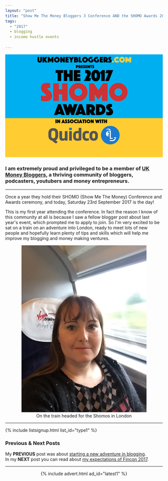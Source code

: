 ```yaml
---
layout: "post"
title: "Show Me The Money Bloggers 3 Conference AND the SHOMO Awards 2017!"
tags:
  - "2017"
  - blogging
  - income hustle events

---
```

![Show Me The Money Bloggers 3 Conference and the SHOMO Awards 2017 logo](/i/shomos2017.png)

### I am extremely proud and privileged to be a member of <a href="https://ukmoneybloggers.com" target="_blank">UK Money Bloggers</a>, a thriving community of bloggers, podcasters, youtubers and money entrepreneurs.

***  

Once a year they hold their SHOMO (Show Me The Money) Conference and Awards ceremony, and today, Saturday 23rd September 2017 is the day!

This is my first year attending the conference. In fact the reason I know of this community at all is because I saw a fellow blogger post about last year's event, which prompted me to apply to join. So I'm very excited to be sat on a train on an adventure into London, ready to meet lots of new people and hopefully learn plenty of tips and skills which will help me improve my blogging and money making ventures.

<center>
<figure>
    <img src='/i/show-me-the-money-conference.jpg' alt='Show Me The Money Conference - Corinna on train to London'>
    <figcaption>On the train headed for the Shomos in London</figcaption>
</figure>
</center>

***

<!-- START EMAIL LIST SIGN-UP: Type 1 -->

{% include listsignup.html list_id="type1" %}

<!-- END EMAIL LIST SIGN-UP: Type 1 -->

### Previous & Next Posts

My **PREVIOUS** post was about [starting a new adventure in blogging](/posts/Starting-New-Adventure.html).<br>
In my **NEXT** post you can read about [my expectations of Fincon 2017](/posts/Dallas-2017-Fincon.html).

***

<!-- START ADVERTISER: Latest ad 1 -->
<center>
{% include advert.html ad_id="latest1" %}
</center>
<!-- END ADVERTISER: Latest 1 -->
